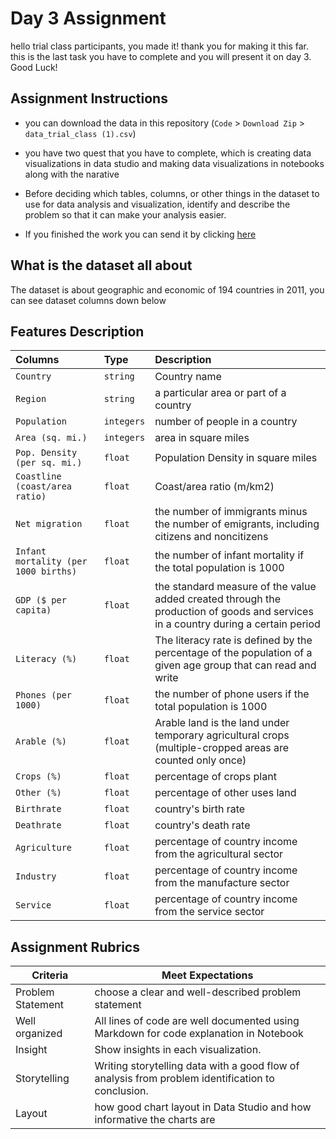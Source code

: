 # Day 3 Assignment

hello trial class participants, you made it! thank you for making it this far. 
this is the last task you have to complete and you will present it on day 3. Good Luck! 

## Assignment Instructions

- you can download the data in this repository (`Code` > `Download Zip` > `data_trial_class (1).csv`)

- you have two quest that you have to complete, which is creating data visualizations in data studio and making data visualizations in notebooks along with the narative

- Before deciding which tables, columns, or other things in the dataset to use for data analysis and visualization, identify and describe the problem so that it can make your analysis easier.

- If you finished the work you can send it by clicking [here](https://google.com)


## What is the dataset all about

The dataset is about geographic and economic of 194 countries in 2011, you can see dataset columns down below

## Features Description


| Columns   | Type     | Description                |
| :-------- | :------- | :------------------------- |
| `Country` | `string` | Country name               |
| `Region` | `string` | a particular area or part of a country              |
| `Population` | `integers` | number of people in a country|
| `Area (sq. mi.)` | `integers` |  area in square miles|
| `Pop. Density (per sq. mi.)` | `float` |  Population Density in square miles|
| `Coastline (coast/area ratio)` | `float` |  Coast/area ratio (m/km2)|
| `Net migration` | `float` |   the number of immigrants minus the number of emigrants, including citizens and noncitizens|
| `Infant mortality (per 1000 births)` | `float` | the number of infant mortality if the total population is 1000|
| `GDP ($ per capita)` | `float` |the standard measure of the value added created through the production of goods and services in a country during a certain period    |
| `Literacy (%)` | `float` |The literacy rate is defined by the percentage of the population of a given age group that can read and write|
| `Phones (per 1000)` | `float` | the number of phone users if the total population is 1000 |
| `Arable (%)` | `float` | Arable land is the land under temporary agricultural crops (multiple-cropped areas are counted only once)|
| `Crops (%)` | `float` | percentage of crops plant|
| `Other (%)` | `float` | percentage of other uses land |
| `Birthrate` | `float` | country's birth rate |
| `Deathrate` | `float`| country's death rate|
|`Agriculture`|`float`| percentage of country income from the agricultural sector|
|`Industry`|`float`|percentage of country income from the manufacture sector|
|`Service`|`float`|percentage of country income from the service sector|


## Assignment Rubrics

| Criteria | Meet Expectations |
| --- | --- |
| Problem Statement | choose a clear and well-described problem statement|
| Well organized | All lines of code are well documented using Markdown for code explanation in Notebook |
| Insight | Show insights in each visualization. |
| Storytelling | Writing storytelling data with a good flow of analysis from problem identification to conclusion. |
| Layout | how good chart layout in Data Studio and how informative the charts are|
